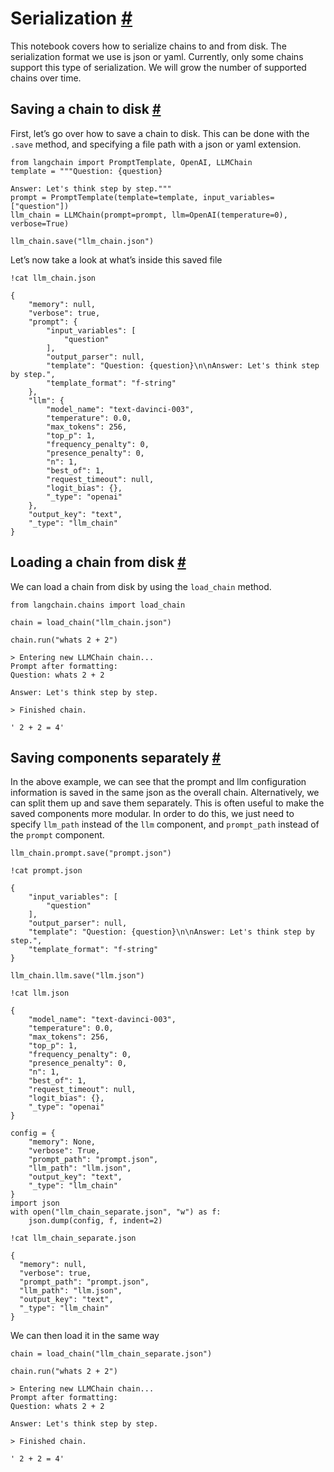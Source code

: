


 Serialization
 [#](#serialization "Permalink to this headline")
=================================================================



 This notebook covers how to serialize chains to and from disk. The serialization format we use is json or yaml. Currently, only some chains support this type of serialization. We will grow the number of supported chains over time.
 




 Saving a chain to disk
 [#](#saving-a-chain-to-disk "Permalink to this headline")
-----------------------------------------------------------------------------------



 First, let’s go over how to save a chain to disk. This can be done with the
 `.save`
 method, and specifying a file path with a json or yaml extension.
 







```
from langchain import PromptTemplate, OpenAI, LLMChain
template = """Question: {question}

Answer: Let's think step by step."""
prompt = PromptTemplate(template=template, input_variables=["question"])
llm_chain = LLMChain(prompt=prompt, llm=OpenAI(temperature=0), verbose=True)

```










```
llm_chain.save("llm_chain.json")

```






 Let’s now take a look at what’s inside this saved file
 







```
!cat llm_chain.json

```








```
{
    "memory": null,
    "verbose": true,
    "prompt": {
        "input_variables": [
            "question"
        ],
        "output_parser": null,
        "template": "Question: {question}\n\nAnswer: Let's think step by step.",
        "template_format": "f-string"
    },
    "llm": {
        "model_name": "text-davinci-003",
        "temperature": 0.0,
        "max_tokens": 256,
        "top_p": 1,
        "frequency_penalty": 0,
        "presence_penalty": 0,
        "n": 1,
        "best_of": 1,
        "request_timeout": null,
        "logit_bias": {},
        "_type": "openai"
    },
    "output_key": "text",
    "_type": "llm_chain"
}

```








 Loading a chain from disk
 [#](#loading-a-chain-from-disk "Permalink to this headline")
-----------------------------------------------------------------------------------------



 We can load a chain from disk by using the
 `load_chain`
 method.
 







```
from langchain.chains import load_chain

```










```
chain = load_chain("llm_chain.json")

```










```
chain.run("whats 2 + 2")

```








```
> Entering new LLMChain chain...
Prompt after formatting:
Question: whats 2 + 2

Answer: Let's think step by step.

> Finished chain.

```






```
' 2 + 2 = 4'

```








 Saving components separately
 [#](#saving-components-separately "Permalink to this headline")
-----------------------------------------------------------------------------------------------



 In the above example, we can see that the prompt and llm configuration information is saved in the same json as the overall chain. Alternatively, we can split them up and save them separately. This is often useful to make the saved components more modular. In order to do this, we just need to specify
 `llm_path`
 instead of the
 `llm`
 component, and
 `prompt_path`
 instead of the
 `prompt`
 component.
 







```
llm_chain.prompt.save("prompt.json")

```










```
!cat prompt.json

```








```
{
    "input_variables": [
        "question"
    ],
    "output_parser": null,
    "template": "Question: {question}\n\nAnswer: Let's think step by step.",
    "template_format": "f-string"
}

```










```
llm_chain.llm.save("llm.json")

```










```
!cat llm.json

```








```
{
    "model_name": "text-davinci-003",
    "temperature": 0.0,
    "max_tokens": 256,
    "top_p": 1,
    "frequency_penalty": 0,
    "presence_penalty": 0,
    "n": 1,
    "best_of": 1,
    "request_timeout": null,
    "logit_bias": {},
    "_type": "openai"
}

```










```
config = {
    "memory": None,
    "verbose": True,
    "prompt_path": "prompt.json",
    "llm_path": "llm.json",
    "output_key": "text",
    "_type": "llm_chain"
}
import json
with open("llm_chain_separate.json", "w") as f:
    json.dump(config, f, indent=2)

```










```
!cat llm_chain_separate.json

```








```
{
  "memory": null,
  "verbose": true,
  "prompt_path": "prompt.json",
  "llm_path": "llm.json",
  "output_key": "text",
  "_type": "llm_chain"
}

```






 We can then load it in the same way
 







```
chain = load_chain("llm_chain_separate.json")

```










```
chain.run("whats 2 + 2")

```








```
> Entering new LLMChain chain...
Prompt after formatting:
Question: whats 2 + 2

Answer: Let's think step by step.

> Finished chain.

```






```
' 2 + 2 = 4'

```








